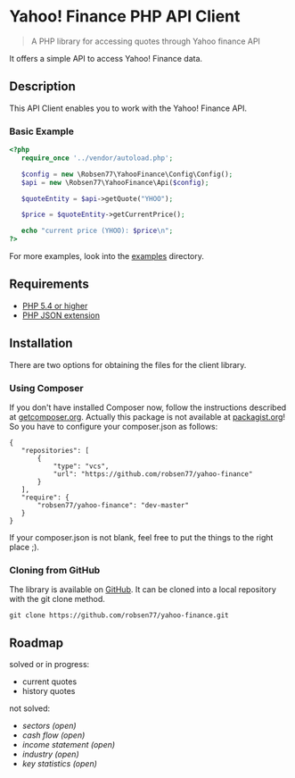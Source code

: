 # Yahoo! Finance PHP API Client #

> A PHP library for accessing quotes through Yahoo finance API

It offers a simple API to access Yahoo! Finance data.

## Description ##

This API Client enables you to work with the Yahoo! Finance API.

### Basic Example ###

```PHP
<?php
   require_once '../vendor/autoload.php';

   $config = new \Robsen77\YahooFinance\Config\Config();
   $api = new \Robsen77\YahooFinance\Api($config);

   $quoteEntity = $api->getQuote("YHOO");

   $price = $quoteEntity->getCurrentPrice();

   echo "current price (YHOO): $price\n";
?>
```

For more examples, look into the [examples](https://github.com/robsen77/yahoo-finance/tree/master/examples) directory.

## Requirements ##
* [PHP 5.4 or higher](http://www.php.net/)
* [PHP JSON extension](http://php.net/manual/en/book.json.php)

## Installation ##
There are two options for obtaining the files for the client library.

### Using Composer ###
If you don't have installed Composer now, follow the instructions described at [getcomposer.org](https://getcomposer.org/doc/00-intro.md#installation-nix).
Actually this package is not available at [packagist.org](https://packagist.org/)! So you have to configure your composer.json as follows:

    {
       "repositories": [
           {
               "type": "vcs",
               "url": "https://github.com/robsen77/yahoo-finance"
           }
       ],
       "require": {
           "robsen77/yahoo-finance": "dev-master"
       }
    }

If your composer.json is not blank, feel free to put the things to the right place ;).

### Cloning from GitHub ###
The library is available on [GitHub](https://github.com/robsen77/yahoo-finance). It can be cloned into a local repository with the git clone method.

    git clone https://github.com/robsen77/yahoo-finance.git


## Roadmap ##

solved or in progress:

* current quotes
* history quotes

not solved:

* _sectors (open)_
* _cash flow (open)_
* _income statement (open)_
* _industry (open)_
* _key statistics (open)_
